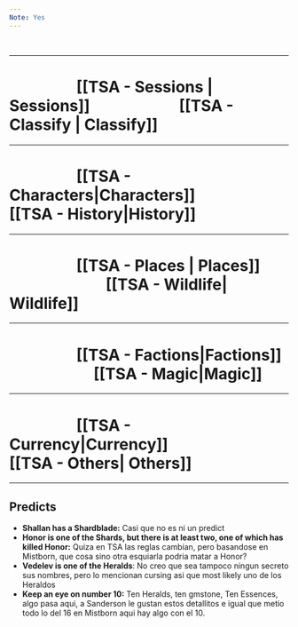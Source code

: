 ```yaml
---
Note: Yes
---
```


<br>

---

#                             [[TSA - Sessions | Sessions]]                                   [[TSA - Classify | Classify]]

---

#                             [[TSA - Characters|Characters]]                              [[TSA - History|History]]

---

#                             [[TSA - Places | Places]]                                        [[TSA - Wildlife| Wildlife]]

---

#                             [[TSA - Factions|Factions]]                                    [[TSA - Magic|Magic]]

---

#                             [[TSA - Currency|Currency]]                                 [[TSA - Others| Others]]


---

## Predicts

- **Shallan has a Shardblade:** Casi que no es ni un predict
- **Honor is one of the Shards, but there is at least two, one of which has killed Honor:** Quiza en TSA las reglas cambian, pero basandose en Mistborn, que cosa sino otra esquiarla podria matar a Honor?
- **Vedelev is one of the Heralds**: No creo que sea tampoco ningun secreto sus nombres, pero lo mencionan cursing asi que most likely uno de los Heraldos
- **Keep an eye on number 10:** Ten Heralds, ten gmstone, Ten Essences, algo pasa aqui, a Sanderson le gustan estos detallitos e igual que metio todo lo del 16 en Mistborn aqui hay algo con el 10.

